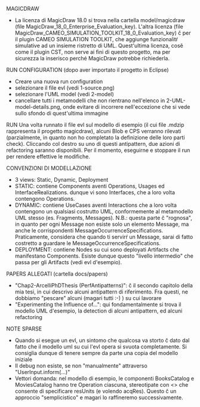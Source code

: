 MAGICDRAW
- La licenza di MagicDraw 18.0 si trova nella cartella model/magicdraw (file MagicDraw_18_0_Enterprise_Evaluation_key). L'altra licenza (file MagicDraw_CAMEO_SIMULATION_TOOLKIT_18_0_Evaluation_key) č per il plugin CAMEO SIMULATION TOOLKIT, che aggiunge funzionalitŕ simulative ad un insieme ristretto di UML. Quest'ultima licenza, cosě come il plugin CST, non serve ai fini di questo progetto, ma per sicurezza la inserisco perché MagicDraw potrebbe richiederla.

RUN CONFIGURATION (dopo aver importato il progetto in Eclipse)
- Creare una nuova run configuration
- selezionare il file evl (vedi 1-source.png)
- selezionare l'UML model (vedi 2-model)
- cancellare tutti i metamodelli che non rientrano nell'elenco in 2-UML-model-details.png, onde evitare di incorrere nell'eccezione che si vede sullo sfondo di quest'ultima immagine

RUN
Una volta runnato il file evl sul modello di esempio (il cui file .mdzip rappresenta il progetto magicdraw), alcuni Blob e CPS verranno rilevati (parzialmente, in quanto non ho completato la definizione delle loro parti check). Cliccando col destro su uno di questi antipattern, due azioni di refactoring saranno disponibili. Per il momento, eseguirne e stoppare il run per rendere effettive le modifiche.

CONVENZIONI DI MODELLAZIONE
- 3 views: Static, Dynamic, Deployment
- STATIC: contiene Components aventi Operations, Usages ed InterfaceRealizations. dunque vi sono Interfaces, che a loro volta contengono Operations.
- DYNAMIC: contiene UseCases aventi Interactions che a loro volta contengono un qualsiasi costrutto UML, conformemente al metamodello UML stesso (es. Fragments, Messages). N.B.: questa parte č "rognosa", in quanto per ogni Message non esiste solo un elemento Message, ma anche le corrispondenti MessageOccurrenceSpecifications. Praticamente, considera che quando ti servirŕ un Message, sarai di fatto costretto a guardare le MessageOccurrenceSpecifications. 
- DEPLOYMENT: contiene Nodes su cui sono deployati Artifacts che manifestano Components. Esiste dunque questo "livello intermedio" che passa per gli Artifacts (vedi evl d'esempio). 

PAPERS ALLEGATI (cartella docs/papers)
- "Chap2-ArcelliPhDThesis (PerfAntipatterns)": č il secondo capitolo della mia tesi, in cui descrivo alcuni antipattern di riferimento. Fra questi, ne dobbiamo "pescare" alcuni (magari tutti :-) ) su cui lavorare
- "Experimenting the Influence of...": qui fondamentalmente si trova il modello UML d'esempio, la detection di alcuni antipattern, ed alcuni refactoring

NOTE SPARSE
- Quando si esegue un evl, un sintomo che qualcosa va storto č dato dal fatto che il modello uml su cui l'evl opera si svuota completamente. Si consiglia dunque di tenere sempre da parte una copia del modello iniziale
- Il debug non esiste, se non "manualmente" attraverso "UserInput.inform(...)"
- Vettori domanda: nel modello di esempio, le componenti BooksCatalog e MoviesCatalog hanno tre Operation ciascuna, stereotipate con <<GaAcqStep>> che consente di specificare resUnits (e volendo acqRes). Questo č un approccio "semplicistico" e magari lo raffineremo successivamente.